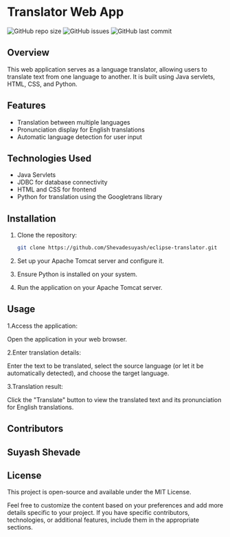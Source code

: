 # Translator Web App

![GitHub repo size](https://img.shields.io/github/repo-size/Shevadesuyash/eclipse-translator)
![GitHub issues](https://img.shields.io/github/issues/Shevadesuyash/eclipse-translator)
![GitHub last commit](https://img.shields.io/github/last-commit/Shevadesuyash/eclipse-translator)

## Overview

This web application serves as a language translator, allowing users to translate text from one language to another. It is built using Java servlets, HTML, CSS, and Python.

## Features

- Translation between multiple languages
- Pronunciation display for English translations
- Automatic language detection for user input

## Technologies Used

- Java Servlets
- JDBC for database connectivity
- HTML and CSS for frontend
- Python for translation using the Googletrans library

## Installation

1. Clone the repository:

   ```bash
   git clone https://github.com/Shevadesuyash/eclipse-translator.git
2. Set up your Apache Tomcat server and configure it.

3. Ensure Python is installed on your system.

4. Run the application on your Apache Tomcat server.

## Usage
1.Access the application:

Open the application in your web browser.

2.Enter translation details:

Enter the text to be translated, select the source language (or let it be automatically detected), and choose the target language.

3.Translation result:

Click the "Translate" button to view the translated text and its pronunciation for English translations.

## Contributors
## Suyash Shevade
## License
This project is open-source and available under the MIT License.



Feel free to customize the content based on your preferences and add more details specific to your project. If you have specific contributors, technologies, or additional features, include them in the appropriate sections.
